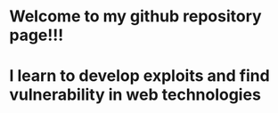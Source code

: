 # Welcome to my github repository page!!!
# I learn to develop exploits and find vulnerability in web technologies


